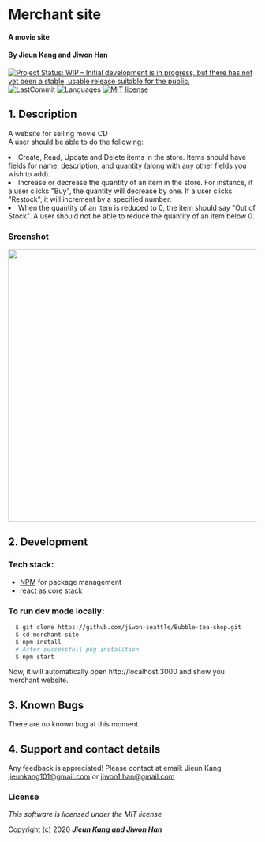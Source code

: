 
# Merchant site 

#### A movie site

#### By **Jieun Kang and Jiwon Han**

[![Project Status: WIP – Initial development is in progress, but there has not yet been a stable, usable release suitable for the public.](https://www.repostatus.org/badges/latest/wip.svg)](https://www.repostatus.org/#wip)
![LastCommit](https://img.shields.io/github/last-commit/jiwon-seattle/merchant-site)
![Languages](https://img.shields.io/github/languages/top/jiwon-seattle/merchant-site)
[![MIT license](https://img.shields.io/badge/License-MIT-orange.svg)](https://lbesson.mit-license.org/)


## 1. Description

A website for selling movie CD <br>
A user should be able to do the following:
<li>Create, Read, Update and Delete items in the store. Items should have fields for name, description, and quantity (along with any other fields you wish to add).</li>
<li>Increase or decrease the quantity of an item in the store. For instance, if a user clicks "Buy", the quantity will decrease by one. If a user clicks "Restock", it will increment by a specified number.</li>
<li>When the quantity of an item is reduced to 0, the item should say "Out of Stock". A user should not be able to reduce the quantity of an item below 0.</li>


### Sreenshot

<image src="src/img/diagram.jpg" width="550px" />

## 2. Development
### Tech stack:
+ [NPM](https://www.npmjs.com/) for package management
+ [react](https://reactjs.org/) as core stack

### To run dev mode locally:
```bash
  $ git clone https://github.com/jiwon-seattle/Bubble-tea-shop.git
  $ cd merchant-site
  $ npm install  
  # After successfull pkg installtion
  $ npm start
```
Now, it will automatically open http://localhost:3000 and show you merchant website.

## 3. Known Bugs

There are no known bug at this moment

## 4. Support and contact details

Any feedback is appreciated! Please contact at email: Jieun Kang jieunkang101@gmail.com or jiwon1.han@gmail.com

### License

*This software is licensed under the MIT license*

Copyright (c) 2020 **_Jieun Kang and Jiwon Han_**
